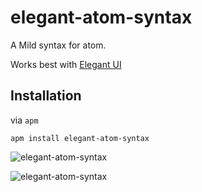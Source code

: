 # elegant-atom-syntax 

A Mild syntax for atom. 

Works best with [Elegant UI](https://github.com/codehakase/elegant-atom-ui)

## Installation

via `apm ` 

```
apm install elegant-atom-syntax
```



![elegant-atom-syntax](https://cloud.githubusercontent.com/assets/9336187/21927785/94c8f2e8-d987-11e6-945d-538315ede510.gif)

![elegant-atom-syntax](https://cloud.githubusercontent.com/assets/9336187/21927899/286748e2-d988-11e6-8cd8-325e0383a261.gif)
